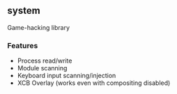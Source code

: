 ## system

Game-hacking library

### Features

- Process read/write
- Module scanning
- Keyboard input scanning/injection
- XCB Overlay (works even with compositing disabled)